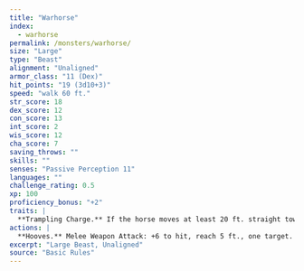 ```yaml
---
title: "Warhorse"
index:
  - warhorse
permalink: /monsters/warhorse/
size: "Large"
type: "Beast"
alignment: "Unaligned"
armor_class: "11 (Dex)"
hit_points: "19 (3d10+3)"
speed: "walk 60 ft."
str_score: 18
dex_score: 12
con_score: 13
int_score: 2
wis_score: 12
cha_score: 7
saving_throws: ""
skills: ""
senses: "Passive Perception 11"
languages: ""
challenge_rating: 0.5
xp: 100
proficiency_bonus: "+2"
traits: |
  **Trampling Charge.** If the horse moves at least 20 ft. straight toward a creature and then hits it with a hooves attack on the same turn, that target must succeed on a DC 14 Strength saving throw or be knocked prone. If the target is prone, the horse can make another attack with its hooves against it as a bonus action.
actions: |
  **Hooves.** Melee Weapon Attack: +6 to hit, reach 5 ft., one target. Hit: 11 (2d6 + 4) bludgeoning damage.  
excerpt: "Large Beast, Unaligned"
source: "Basic Rules"
---
```

